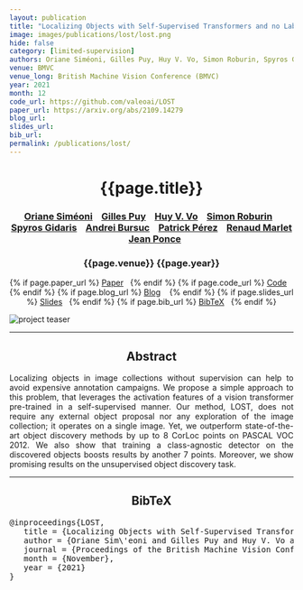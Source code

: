 ```yaml
---
layout: publication
title: "Localizing Objects with Self-Supervised Transformers and no Labels"
image: images/publications/lost/lost.png
hide: false
category: [limited-supervision]
authors: Oriane Siméoni, Gilles Puy, Huy V. Vo, Simon Roburin, Spyros Gidaris, Andrei Bursuc, Patrick Pérez, Renaud Marlet, Jean Ponce
venue: BMVC
venue_long: British Machine Vision Conference (BMVC)
year: 2021
month: 12
code_url: https://github.com/valeoai/LOST
paper_url: https://arxiv.org/abs/2109.14279
blog_url: 
slides_url: 
bib_url: 
permalink: /publications/lost/
---
```


<h1 align="center"> {{page.title}} </h1>
<!-- Simple call of authors -->
<!-- <h3 align="center"> {{page.authors}} </h3> -->
<!-- Alternatively you can add links to author pages -->
<h3 align="center"> <a href="https://osimeoni.github.io/">Oriane Siméoni</a> &nbsp;&nbsp; <a href="https://sites.google.com/site/puygilles/home">Gilles Puy</a> &nbsp;&nbsp; <a href="https://scholar.google.com/citations?user=gIf5VqUAAAAJ&hl=en">Huy V. Vo</a> &nbsp;&nbsp; <a href="http://imagine.enpc.fr/~roburins/">Simon Roburin</a> &nbsp;&nbsp; <a href="https://scholar.google.fr/citations?user=7atfg7EAAAAJ&hl=en">Spyros Gidaris</a> &nbsp;&nbsp; <a href="https://abursuc.github.io/">Andrei Bursuc</a> &nbsp;&nbsp; <a href="https://ptrckprz.github.io/">Patrick Pérez</a> &nbsp;&nbsp; <a href="http://imagine.enpc.fr/~marletr/">Renaud Marlet</a> &nbsp;&nbsp; <a href="https://scholar.google.com/citations?user=vC2vywcAAAAJ&hl=en">Jean Ponce</a> </h3>


<h3 align="center"> {{page.venue}} {{page.year}} </h3>

<div align="center">
  <p>
    {% if page.paper_url %}
    <a href="{{ page.paper_url }}"><i class="far fa-file-pdf"></i> Paper</a>&nbsp;&nbsp;
    {% endif %}
    {% if page.code_url %}
    <a href="{{ page.code_url }}"><i class="fab fa-github"></i> Code</a> &nbsp;&nbsp;
    {% endif %}
    {% if page.blog_url %}
    <a href="{{ page.blog_url }}"><i class="fab fa-blogger"></i> Blog</a> &nbsp;&nbsp;
    {% endif %}
    {% if page.slides_url %}
    <a href="{{ page.slides_url }}"><i class="far fa-file-pdf"></i> Slides</a>&nbsp;&nbsp;
    {% endif %}
    {% if page.bib_url %}
    <a href="{{ page.bib_url}}"><i class="far fa-file-alt"></i> BibTeX</a>&nbsp;&nbsp;
    {% endif %}
  </p>
</div>

<div class="publication-teaser">
    <img src="../../{{ page.image }}" alt="project teaser"/>
</div>


<hr>

<h2  align="center"> Abstract</h2>

<p align="justify">Localizing objects in image collections without supervision can help to avoid expensive annotation campaigns. We propose a simple approach to this problem, that leverages the activation features of a vision transformer pre-trained in a self-supervised manner. Our method, LOST, does not require any external object proposal nor any exploration of the image collection; it operates on a single image. Yet, we outperform state-of-the-art object discovery methods by up to 8 CorLoc points on PASCAL VOC 2012. We also show that training a class-agnostic detector on the discovered objects boosts results by another 7 points. Moreover, we show promising results on the unsupervised object discovery task.</p>


<hr>


<h2  align="center">BibTeX</h2>
<left>
  <pre class="bibtex-box">
@inproceedings{LOST,
   title = {Localizing Objects with Self-Supervised Transformers and no Labels},
   author = {Oriane Sim\'eoni and Gilles Puy and Huy V. Vo and Simon Roburin and Spyros Gidaris and Andrei Bursuc and Patrick P\'erez and Renaud Marlet and Jean Ponce},
   journal = {Proceedings of the British Machine Vision Conference (BMVC)},
   month = {November},
   year = {2021}
}
  </pre>
</left>

<br>
